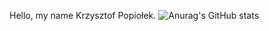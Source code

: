Hello, my name Krzysztof Popiołek.
![Anurag's GitHub stats](https://github-readme-stats.vercel.app/api?username=KrzysztofPopiolek&theme=dark&show_icons=true)
